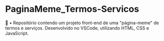 # PaginaMeme_Termos-Servicos
🤣 • Repositório contendo um projeto front-end de uma "página-meme" de termos e serviços. Desenvolvido no VSCode, utilizando HTML, CSS e JavaScript.

